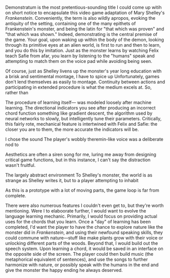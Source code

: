 Demonstratum is the most pretentious-sounding title I could come up witih on short notice to encapsulate this video game adaptation of Mary Shelley's *Frankenstein*. Conveniently, the term is also wildly apropos, evoking the antiquity of the setting, containing one of the many epithets of Frankenstein's monster, and being the latin for "that which was proven" and "that which was shown." Indeed, demonstrating is the central premise of the game. Your goal, upon waking up within the body of the demon, looking through its primitive eyes at an alien world, is first to run and then to learn, and you do this by imitation. Just as the monster learns by watching Felix teach Safie from afar, you learn by listening to the "humans" speak and attempting to match them on the voice pad while avoiding being seen.

Of course, just as Shelley livens up the monster's year long education with a brisk and sentimental montage, I have to spice up 
Unfortunately, games don't lend themselves as easily to montage. Continuity between actions and participating in extended procedure is what the medium excels at. So, rather than   

The procedure of learning itself—
was modeled loosely after machine learning. The directional indicators you see after producing an incorrect chord  function something like gradient descent, the algorithm used by neural networks to slowly, but intelligently tune their parameters. Critically, this fairly rote, mechanical feature is intertwined with Felix and Safie: the closer you are to them, the more accurate the indicators will be. 

I chose the sound
The player's wobbly theremin-like voice was a deliberate nod to 

Aesthetics are often a siren song for me, luring me away from designing critical game functions, but in this instance, I can't say the distraction wasn't fruitful. 

The largely abstract environment 
To Shelley's monster, the world is as strange as Shelley writes it, but to a player attempting to inhabit

As this is a prototype with a lot of moving parts, the game loop is far from complete.  

There were also numerous features I couldn't even get to, but they're worth mentioning. Were I to elaboorate further, I would want to evolve the language learning  mechanic. Primarily, I would focus on providing actual uses for the chords that you learn. Once a "day" of learning has been completed, I'd want the player to have the chance to explore nature like the monster did in *Frankenstein*, and using their newfound speaking skills, they could commune with nature—stuff like make plants grow with their voice or unlocking different parts of the woods. Beyond that, I would build out the speech system. Upon learning a chord, it would be saved in an interface on the opposite side of the screen. The player could then build music (the metaphorical equivalent of sentences), and use the songs to further harmonize with nature, or possibly speak with the humans in the end and give the monster the happy ending he always deserved.